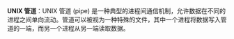 **UNIX 管道**：UNIX 管道 (pipe) 是一种典型的进程间通信机制，允许数据在不同的进程之间单向流动。管道可以被视为一种特殊的文件，其中一个进程将数据写入管道的一端，而另一个进程从另一端读取数据。
